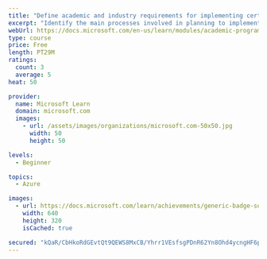 ```yaml
---
title: "Define academic and industry requirements for implementing certifications in degree programs"
excerpt: "Identify the main processes involved in planning to implement certifications and to define academic and industry requirements in a new program proposal document."
webUrl: https://docs.microsoft.com/en-us/learn/modules/academic-program-certifications-define-requirements/
type: course
price: Free
length: PT29M
ratings:
  count: 3
  average: 5
heat: 50

provider:
  name: Microsoft Learn
  domain: microsoft.com
  images:
    - url: /assets/images/organizations/microsoft.com-50x50.jpg
      width: 50
      height: 50

levels:
  - Beginner

topics:
  - Azure

images:
  - url: https://docs.microsoft.com/learn/achievements/generic-badge-social.png
    width: 640
    height: 320
    isCached: true

secured: "kQaR/CbHkoRdGEvtQt9QEWS8MxCB/Yhrr1VEsfsgPDnR62Yn8Ohd4ycngHF6p6KEWre2va+0dDuMbPkTSKz43qnvkN1rT5w1AjzUFudNxs01vuHvjRsFCv/Zzpvr5upJSzlvGDT+g6xOM4x1qbdAoSOQw5szm2LIBV3fEM5gxWiSdXL4eFqCOpSvhe137/u6Mwp97hqx9yKDdHC91DY+9M+WEFZ6F65jxHdkhKgUVNAOsvceNuXiCoInch7LmHjnhNnUqpdI10Zw+WJTMlAEo7bSr+b5BwAZxSp2Oqd8NbfS5sAeNCkszDvDc7KYKE2zb+SUAgx7QwnxGsoypx5zkJIUd7jxho+3N3mCddFsS/u3DtEZAB1Yv8aH4+SyPv5V3uyHsnqPL+vTcJwYe1DDbh/gtfTsmi3INnfSpMd9Nrw=;QUXpamZeqv3MqIH2dLqrCQ=="
---
```


